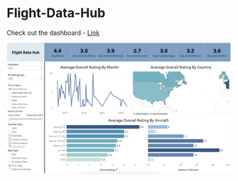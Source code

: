 # Flight-Data-Hub

Check out the dashboard - [Link](https://public.tableau.com/views/BritishAirwaysReviews_17417630078210/Dashboard1?:language=en-US&:sid=&:redirect=auth&:display_count=n&:origin=viz_share_link)

![Dashboard 1](https://github.com/PrayujaTeli/Flight-Data-Hub/blob/main/Dashboard.png)
